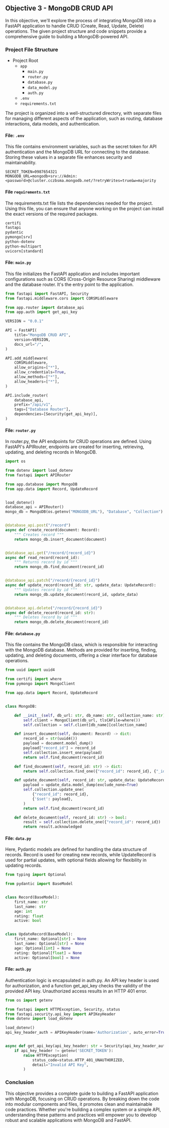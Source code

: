 ## Objective 3 - MongoDB CRUD API

In this objective, we'll explore the process of integrating MongoDB into a FastAPI application to handle CRUD (Create, Read, Update, Delete) operations. The given project structure and code snippets provide a comprehensive guide to building a MongoDB-powered API.

### Project File Structure

- Project Root
  - `app`
      - `main.py`
      - `router.py`
      - `database.py`
      - `data_model.py`
      - `auth.py`
  - `.env`
  - `requirements.txt`

The project is organized into a well-structured directory, with separate files for managing different aspects of the application, such as routing, database interactions, data models, and authentication.

#### File: `.env`

This file contains environment variables, such as the secret token for API authentication and the MongoDB URL for connecting to the database. Storing these values in a separate file enhances security and maintainability.

```dotenv
SECRET_TOKEN=0987654321
MONGODB_URL=mongodb+srv://Admin:<password>@cluster.cczbsma.mongodb.net/?retryWrites=true&w=majority

```

#### File `requirements.txt`

The requirements.txt file lists the dependencies needed for the project. Using this file, you can ensure that anyone working on the project can install the exact versions of the required packages.

```requirements.txt
certifi
fastapi
pydantic
pymongo[srv]
python-dotenv
python-multipart
uvicorn[standard]

```

#### File: `main.py`

This file initializes the FastAPI application and includes important configurations such as CORS (Cross-Origin Resource Sharing) middleware and the database router. It's the entry point to the application.

```python
from fastapi import FastAPI, Security
from fastapi.middleware.cors import CORSMiddleware

from app.router import database_api
from app.auth import get_api_key

VERSION = "0.0.1"

API = FastAPI(
    title="MongoDB CRUD API",
    version=VERSION,
    docs_url="/",
)

API.add_middleware(
    CORSMiddleware,
    allow_origins=["*"],
    allow_credentials=True,
    allow_methods=["*"],
    allow_headers=["*"],
)

API.include_router(
    database_api,
    prefix="/api/v1",
    tags=["Database Router"],
    dependencies=[Security(get_api_key)],
)

```

#### File: `router.py`

In router.py, the API endpoints for CRUD operations are defined. Using FastAPI's APIRouter, endpoints are created for inserting, retrieving, updating, and deleting records in MongoDB.

```python
import os

from dotenv import load_dotenv
from fastapi import APIRouter

from app.database import MongoDB
from app.data import Record, UpdateRecord


load_dotenv()
database_api = APIRouter()
mongo_db = MongoDB(os.getenv("MONGODB_URL"), "Database", "Collection")


@database_api.post("/record")
async def create_record(document: Record):
    """ Creates record """
    return mongo_db.insert_document(document)


@database_api.get("/record/{record_id}")
async def read_record(record_id):
    """ Returns record by id """
    return mongo_db.find_document(record_id)


@database_api.patch("/record/{record_id}")
async def update_record(record_id: str, update_data: UpdateRecord):
    """ Updates record by id """
    return mongo_db.update_document(record_id, update_data)


@database_api.delete("/record/{record_id}")
async def delete_record(record_id: str):
    """ Deletes record by id """
    return mongo_db.delete_document(record_id)

```

#### File: `database.py`

This file contains the MongoDB class, which is responsible for interacting with the MongoDB database. Methods are provided for inserting, finding, updating, and deleting documents, offering a clear interface for database operations.

```python
from uuid import uuid4

from certifi import where
from pymongo import MongoClient

from app.data import Record, UpdateRecord


class MongoDB:

    def __init__(self, db_url: str, db_name: str, collection_name: str):
        self.client = MongoClient(db_url, tlsCAFile=where())
        self.collection = self.client[db_name][collection_name]

    def insert_document(self, document: Record) -> dict:
        record_id = str(uuid4())
        payload = document.model_dump()
        payload["record_id"] = record_id
        self.collection.insert_one(payload)
        return self.find_document(record_id)

    def find_document(self, record_id: str) -> dict:
        return self.collection.find_one({"record_id": record_id}, {"_id": False})

    def update_document(self, record_id: str, update_data: UpdateRecord) -> dict:
        payload = update_data.model_dump(exclude_none=True)
        self.collection.update_one(
            {"record_id": record_id},
            {'$set': payload},
        )
        return self.find_document(record_id)

    def delete_document(self, record_id: str) -> bool:
        result = self.collection.delete_one({"record_id": record_id})
        return result.acknowledged

```

#### File: `data.py`

Here, Pydantic models are defined for handling the data structure of records. Record is used for creating new records, while UpdateRecord is used for partial updates, with optional fields allowing for flexibility in updating records.

```python
from typing import Optional

from pydantic import BaseModel


class Record(BaseModel):
    first_name: str
    last_name: str
    age: int
    rating: float
    active: bool


class UpdateRecord(BaseModel):
    first_name: Optional[str] = None
    last_name: Optional[str] = None
    age: Optional[int] = None
    rating: Optional[float] = None
    active: Optional[bool] = None

```

#### File: `auth.py`

Authentication logic is encapsulated in auth.py. An API key header is used for authorization, and a function get_api_key checks the validity of the provided API key. Unauthorized access results in an HTTP 401 error.

```python
from os import getenv

from fastapi import HTTPException, Security, status
from fastapi.security.api_key import APIKeyHeader
from dotenv import load_dotenv

load_dotenv()
api_key_header_auth = APIKeyHeader(name='Authorization', auto_error=True)


async def get_api_key(api_key_header: str = Security(api_key_header_auth)):
    if api_key_header != getenv('SECRET_TOKEN'):
        raise HTTPException(
            status_code=status.HTTP_401_UNAUTHORIZED,
            detail="Invalid API Key",
        )

```

### Conclusion

This objective provides a complete guide to building a FastAPI application with MongoDB, focusing on CRUD operations. By breaking down the code into modular components and files, it promotes clean and maintainable code practices. Whether you're building a complex system or a simple API, understanding these patterns and practices will empower you to develop robust and scalable applications with MongoDB and FastAPI.
